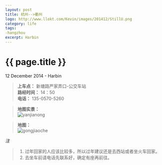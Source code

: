 ```yaml
---
layout: post
title: 杭州-->衢州
logo: http://www.llokt.com/Kevin/images/201412/StillU.png
category: life
tags:
-hangzhou
excerpt: Harbin
---
```


{{ page.title }}
================
<p class="meta">12 December 2014 - Harbin</p>

> **上车点：** 新塘路严家弄口-公交车站    
> **路经时间：** 14：50    
> **电话：** 135-0570-5260


> **地图实景：**       
![yanjianong]({{site.url}}/images/201412/yanjianong.png)

> **地图：**    
![gongjiaoche]({{site.url}}/images/201412/gongjiao.png)


*注*
> 1. 过年回家的人应该比较多，所以过年建议还是去西站或者坐火车回家。
> 2. 去坐车前请电话先联系好，确定有座再前往。